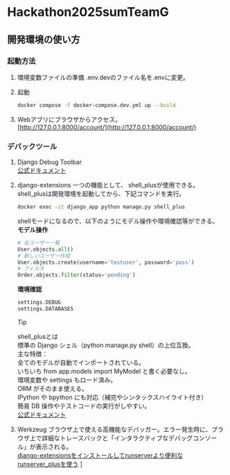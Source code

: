 # Hackathon2025sumTeamG

## 開発環境の使い方
### 起動方法
1. 環境変数ファイルの準備
    .env.devのファイル名を.envに変更。 

2. 起動 
     ```bash
     docker compose -f docker-compose.dev.yml up --build
     ```
3. Webアプリにブラウザからアクセス。\
    [http://127.0.0.1:8000/account/](http://127.0.0.1:8000/account/)

### デバックツール
1. Django Debug Toolbar\
    [公式ドキュメント](https://django-debug-toolbar.readthedocs.io/en/latest/index.html)

2. django-extensions
    一つの機能として、 shell_plusが使用できる。\
    shell_plusは開発環境を起動してから、下記コマンドを実行。
    ```bash
    docker exec -it django_app python manage.py shell_plus
    ```
    shellモードになるので、以下のようにモデル操作や環境確認等ができる。
    **モデル操作**
    ```python
    # 全ユーザー一覧
    User.objects.all()
    # 新しいユーザー作成
    User.objects.create(username='testuser', password='pass')
    # フィルタ
    Order.objects.filter(status='pending')
    ```
    **環境確認**
    ```python
    settings.DEBUG
    settings.DATABASES
    ```
    > [!TIP]
    > shell_plusとは\
    > 標準の Django シェル（python manage.py shell）の上位互換。\
    > 主な特徴：\
    > 全てのモデルが自動でインポートされている。\
    > いちいち from app.models import MyModel と書く必要なし。\
    > 環境変数や settings もロード済み。\
    > ORM がそのまま使える。\
    > IPython や bpython にも対応（補完やシンタックスハイライト付き）\
    > 簡易 DB 操作やテストコードの実行がしやすい。\
    [公式ドキュメント](https://django-extensions.readthedocs.io/en/latest/#)
    
3. Werkzeug
    ブラウザ上で使える高機能なデバッガー。エラー発生時に、ブラウザ上で詳細なトレースバックと「インタラクティブなデバッグコンソール」が表示される。\
    [django-extensionsをインストールしてrunserverより便利なrunserver_plusを使う](https://qiita.com/komiya_____/items/72b543fdaddab47a6449)
]
